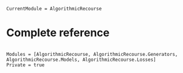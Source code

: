 ```@meta
CurrentModule = AlgorithmicRecourse 
```

# Complete reference

```@index
```

```@autodocs
Modules = [AlgorithmicRecourse, AlgorithmicRecourse.Generators, AlgorithmicRecourse.Models, AlgorithmicRecourse.Losses]
Private = true
```